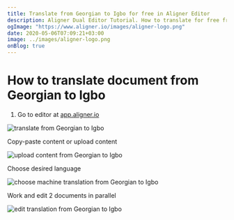 ```yaml
---
title: Translate from Georgian to Igbo for free in Aligner Editor
description: Aligner Dual Editor Tutorial. How to translate for free from Georgian to Igbo. Aligner is multilingual document management platform. 
ogImage: "https://www.aligner.io/images/aligner-logo.png"
date: 2020-05-06T07:09:21+03:00
image: ../images/aligner-logo.png
onBlog: true
---
```


# How to translate document from Georgian to Igbo

1. Go to editor at [app.aligner.io](https://app.aligner.io "Aligner App web page")

![translate from Georgian to Igbo](../aligner-blank-editor.png "translate from Georgian to Igbo")

Copy-paste content or upload content

![upload content from Georgian to Igbo](../aligner-uploaded-document.png "upload content from Georgian to Igbo")

Choose desired language

![choose machine translation from Georgian to Igbo](../aligner-language-dropdown.png "choose machine translation from Georgian to Igbo")

Work and edit 2 documents in parallel

![edit translation from Georgian to Igbo](../aligner-double-sitded-editor.png "edit translation from Georgian to Igbo")

